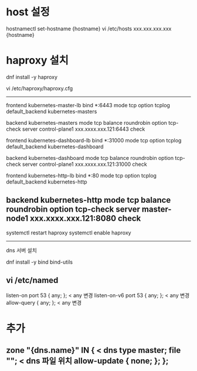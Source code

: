 # host 설정
hostnamectl set-hostname {hostname}
vi /etc/hosts
xxx.xxx.xxx.xxx {hostname}

# haproxy 설치
dnf install -y haproxy

vi /etc/haproxy/haproxy.cfg

--------------------------------------
frontend kubernetes-master-lb
    bind *:6443
    mode tcp
    option tcplog
    default_backend kubernetes-masters

backend kubernetes-masters
    mode tcp
    balance roundrobin
    option tcp-check
    server control-plane1 xxx.xxxx.xxx.121:6443 check

frontend kubernetes-dashboard-lb
    bind *:31000
    mode tcp
    option tcplog
    default_backend kubernetes-dashboard

backend kubernetes-dashboard
    mode tcp
    balance roundrobin
    option tcp-check
    server control-plane1 xxx.xxxx.xxx.121:31000 check

frontend kubernetes-http-lb
    bind *:80
    mode tcp
    option tcplog
    default_backend kubernetes-http

backend kubernetes-http
    mode tcp
    balance roundrobin
    option tcp-check
    server master-node1 xxx.xxxx.xxx.121:8080 check
---------------------------------------

systemctl restart haproxy
systemctl enable haproxy

---------------------------------------------------------
dns 서버 설치

dnf install -y bind bind-utils

vi /etc/named
-------------------------------------------------------------
listen-on port 53 { any; };         < any 변경
listen-on-v6 port 53 { any; };      < any 변경
allow-query     { any; };           < any 변경

# 추가
zone "{dns.name}" IN {                  < dns 
    type master;
    file "";                            < dns 파일 위치
    allow-update { none; };
};
------------------------------------------------------------
